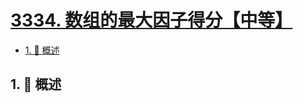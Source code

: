 # [3334. 数组的最大因子得分【中等】](https://github.com/tnotesjs/TNotes.leetcode/tree/main/notes/3334.%20%E6%95%B0%E7%BB%84%E7%9A%84%E6%9C%80%E5%A4%A7%E5%9B%A0%E5%AD%90%E5%BE%97%E5%88%86%E3%80%90%E4%B8%AD%E7%AD%89%E3%80%91)

<!-- region:toc -->

- [1. 📝 概述](#1--概述)

<!-- endregion:toc -->

## 1. 📝 概述
